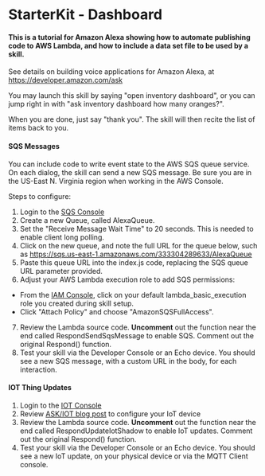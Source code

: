 # StarterKit - Dashboard


#### This is a tutorial for Amazon Alexa showing how to automate publishing code to AWS Lambda, and how to include a data set file to be used by a skill.

See details on building voice applications for Amazon Alexa, at https://developer.amazon.com/ask

You may launch this skill by saying "open inventory dashboard", or you can jump right in with "ask inventory dashboard how many oranges?".

When you are done, just say "thank you".  The skill will then recite the list of items back to you.



#### SQS Messages
You can include code to write event state to the AWS SQS queue service.
On each dialog, the skill can send a new SQS message.
Be sure you are in the US-East N. Virginia region when working in the AWS Console.

Steps to configure:

1. Login to the [SQS Console](https://console.aws.amazon.com/sqs/home?region=us-east-1#)
2. Create a new Queue, called AlexaQueue.
3. Set the "Receive Message Wait Time" to 20 seconds.  This is needed to enable client long polling.
4. Click on the new queue, and note the full URL for the queue below, such as https://sqs.us-east-1.amazonaws.com/333304289633/AlexaQueue
5. Paste this queue URL into the index.js code, replacing the SQS queue URL parameter provided.
6. Adjust your AWS Lambda execution role to add SQS permissions:
  * From the [IAM Console](https://console.aws.amazon.com/iam/home?region=us-east-1#roles), click on your default lambda_basic_execution role you created during skill setup.
  * Click "Attach Policy" and choose "AmazonSQSFullAccess".
7. Review the Lambda source code.  **Uncomment** out the function near the end called RespondSendSqsMessage to enable SQS.  Comment out the original Respond() function.
8. Test your skill via the Developer Console or an Echo device.  You should see a new SQS message, with a custom URL in the body, for each interaction.


#### IOT Thing Updates
1. Login to the [IOT Console](https://console.aws.amazon.com/iot/home?region=us-east-1)
2. Review [ASK/IOT blog post](https://developer.amazon.com/public/community/post/Tx3828JHC7O9GZ9/Using-Alexa-Skills-Kit-and-AWS-IoT-to-Voice-Control-Connected-Devices) to configure your IoT device
3. Review the Lambda source code.  **Uncomment** out the function near the end called RespondUpdateIotShadow to enable IoT updates.  Comment out the original Respond() function.
4. Test your skill via the Developer Console or an Echo device.  You should see a new IoT update, on your physical device or via the MQTT Client console.


